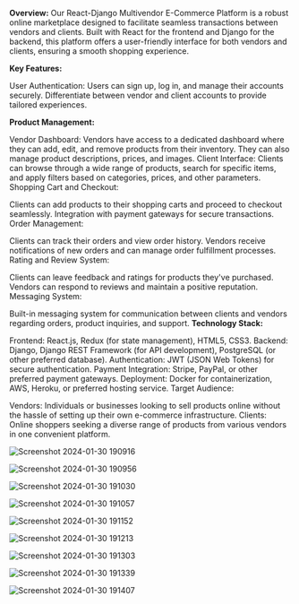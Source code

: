 **Overview:**
Our React-Django Multivendor E-Commerce Platform is a robust online marketplace designed to facilitate seamless transactions between vendors and clients. Built with React for the frontend and Django for the backend, this platform offers a user-friendly interface for both vendors and clients, ensuring a smooth shopping experience.

**Key Features:**

User Authentication: Users can sign up, log in, and manage their accounts securely. Differentiate between vendor and client accounts to provide tailored experiences.

**Product Management:**

Vendor Dashboard: Vendors have access to a dedicated dashboard where they can add, edit, and remove products from their inventory. They can also manage product descriptions, prices, and images.
Client Interface: Clients can browse through a wide range of products, search for specific items, and apply filters based on categories, prices, and other parameters.
Shopping Cart and Checkout:

Clients can add products to their shopping carts and proceed to checkout seamlessly.
Integration with payment gateways for secure transactions.
Order Management:

Clients can track their orders and view order history.
Vendors receive notifications of new orders and can manage order fulfillment processes.
Rating and Review System:

Clients can leave feedback and ratings for products they've purchased.
Vendors can respond to reviews and maintain a positive reputation.
Messaging System:

Built-in messaging system for communication between clients and vendors regarding orders, product inquiries, and support.
**Technology Stack:**

Frontend: React.js, Redux (for state management), HTML5, CSS3.
Backend: Django, Django REST Framework (for API development), PostgreSQL (or other preferred database).
Authentication: JWT (JSON Web Tokens) for secure authentication.
Payment Integration: Stripe, PayPal, or other preferred payment gateways.
Deployment: Docker for containerization, AWS, Heroku, or preferred hosting service.
Target Audience:

Vendors: Individuals or businesses looking to sell products online without the hassle of setting up their own e-commerce infrastructure.
Clients: Online shoppers seeking a diverse range of products from various vendors in one convenient platform.

![Screenshot 2024-01-30 190916](https://github.com/Omar7-leb/Multi_Vendor_Django/assets/125736709/dc701a00-8127-445d-9c26-5dd6926f2030)

![Screenshot 2024-01-30 190956](https://github.com/Omar7-leb/Multi_Vendor_Django/assets/125736709/9d879de4-ee21-4e42-a6e1-6f987a045242)

![Screenshot 2024-01-30 191030](https://github.com/Omar7-leb/Multi_Vendor_Django/assets/125736709/9ae6c23f-3000-4f35-823e-3a61c4ae65c2)

![Screenshot 2024-01-30 191057](https://github.com/Omar7-leb/Multi_Vendor_Django/assets/125736709/21f40d02-570e-4dba-89c8-43c549c84498)


![Screenshot 2024-01-30 191152](https://github.com/Omar7-leb/Multi_Vendor_Django/assets/125736709/087437cb-25e0-443e-986f-01a465bb5235)

![Screenshot 2024-01-30 191213](https://github.com/Omar7-leb/Multi_Vendor_Django/assets/125736709/594582dd-5d29-436c-9944-0dbbe4070d0f)

![Screenshot 2024-01-30 191303](https://github.com/Omar7-leb/Multi_Vendor_Django/assets/125736709/fc284811-7d86-4f6e-b530-a0b42bc0c859)

![Screenshot 2024-01-30 191339](https://github.com/Omar7-leb/Multi_Vendor_Django/assets/125736709/98f26e2c-fb05-4ea1-9fcf-c1922e819d65)

![Screenshot 2024-01-30 191407](https://github.com/Omar7-leb/Multi_Vendor_Django/assets/125736709/3fabcdcd-40aa-40cb-9d20-d5e282f9d6fe)

